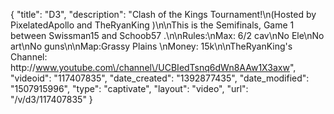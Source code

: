 {
    "title": "D3",
    "description": "Clash of the Kings Tournament!\n(Hosted by PixelatedApollo and TheRyanKing )\n\nThis is the Semifinals, Game 1 between Swissman15 and Schoob57 .\n\nRules:\nMax: 6\/2 cav\nNo Ele\nNo art\nNo guns\n\nMap:Grassy Plains \nMoney: 15k\n\nTheRyanKing's Channel: http:\/\/www.youtube.com\/channel\/UCBIedTsnq6dWn8AAw1X3axw",
    "videoid": "117407835",
    "date_created": "1392877435",
    "date_modified": "1507915996",
    "type": "captivate",
    "layout": "video",
    "url": "\/v\/d3\/117407835"
}
